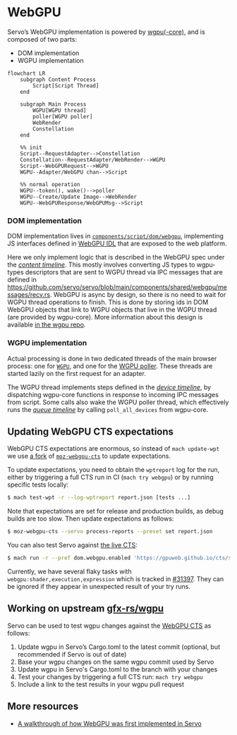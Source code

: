 # WebGPU

Servo’s WebGPU implementation is powered by [wgpu(-core)](https://github.com/gfx-rs/wgpu), and is composed of two parts:

- DOM implementation
- WGPU implementation

```mermaid
flowchart LR
    subgraph Content Process
        Script[Script Thread]
    end

    subgraph Main Process
        WGPU[WGPU thread]
        poller[WGPU poller]
        WebRender
        Constellation
    end

    %% init
    Script--RequestAdapter-->Constellation
    Constellation--RequestAdapter/WebRender-->WGPU
    Script--WebGPURequest-->WGPU
    WGPU--Adapter/WebGPU chan-->Script

    %% normal operation
    WGPU--token(), wake()-->poller
    WGPU--Create/Update Image-->WebRender
    WGPU--WebGPUResponse/WebGPUMsg-->Script
```

### DOM implementation

DOM implementation lives in [`components/script/dom/webgpu`](https://github.com/servo/servo/tree/main/components/script/dom/webgpu), implementing JS interfaces defined in [WebGPU IDL](https://github.com/servo/servo/blob/main/components/script_bindings/webidls/WebGPU.webidl) that are exposed to the web platform.

Here we only implement logic that is described in the WebGPU spec under the [*content timeline*](https://www.w3.org/TR/webgpu/#content-timeline).
This mostly involves converting JS types to wgpu-types descriptors that are sent to WGPU thread via IPC messages that are defined in <https://github.com/servo/servo/blob/main/components/shared/webgpu/messages/recv.rs>.
WebGPU is async by design, so there is no need to wait for WGPU thread operations to finish.
This is done by storing ids in DOM WebGPU objects that link to WGPU objects that live in the WGPU thread (are provided by wgpu-core).
More information about this design is available [in the wgpu repo](https://github.com/gfx-rs/wgpu/blob/9a8dbfb85cc01d3ede7a94fe248f4e9c28b580eb/wgpu-core/src/hub.rs#L30).

### WGPU implementation

Actual processing is done in two dedicated threads of the main browser process: one for [`WGPU`](https://github.com/servo/servo/blob/main/components/webgpu/wgpu_thread.rs), and one for the [WGPU poller](https://github.com/servo/servo/blob/main/components/webgpu/poll_thread.rs).
These threads are started lazily on the first request for an adapter.

The WGPU thread implements steps defined in the [*device timeline*](https://www.w3.org/TR/webgpu/#device-timeline), by dispatching wgpu-core functions in response to incoming IPC messages from script.
Some calls also wake the WGPU poller thread, which effectively runs the [*queue timeline*](https://www.w3.org/TR/webgpu/#queue-timeline) by calling `poll_all_devices` from wgpu-core.

## Updating WebGPU CTS expectations

WebGPU CTS expectations are enormous, so instead of `mach update-wpt` we use [a fork](https://github.com/sagudev/moz-webgpu-cts/tree/servo) of [`moz-webgpu-cts`](https://github.com/erichdongubler-mozilla/moz-webgpu-cts) to update expectations.

To update expectations, you need to obtain the `wptreport` log for the run, either by triggering a full CTS run in CI (`mach try webgpu`) or by running specific tests locally:

```sh
$ mach test-wpt -r --log-wptreport report.json [tests ...]
```

Note that expectations are set for release and production builds, as debug builds are too slow.
Then update expectations as follows:

```sh
$ moz-webgpu-cts --servo process-reports --preset set report.json
```

You can also test Servo against [the live CTS](https://gpuweb.github.io/cts/standalone/):

```sh
$ mach run -r --pref dom.webgpu.enabled 'https://gpuweb.github.io/cts/standalone/?runnow=1&q=<test>'
```

Currently, we have several flaky tasks with `webgpu:shader,execution,expression` which is tracked in [#31397](github.com/servo/servo/issues/31397).
They can be ignored if they appear in unexpected result of your try runs.

## Working on upstream [gfx-rs/wgpu](https://github.com/gfx-rs/wgpu)

Servo can be used to test wgpu changes against the [WebGPU CTS](https://gpuweb.github.io/cts/) as follows:

1. Update wgpu in Servo’s Cargo.toml to the latest commit (optional, but recommended if Servo is out of date)
2. Base your wgpu changes on the same wgpu commit used by Servo
3. Update wgpu in Servo's Cargo.toml to the branch with your changes
4. Test your changes by triggering a full CTS run: `mach try webgpu`
5. Include a link to the test results in your wgpu pull request

## More resources

- [A walkthrough of how WebGPU was first implemented in Servo](https://servo.org/blog/2020/08/30/gsoc-webgpu/)
